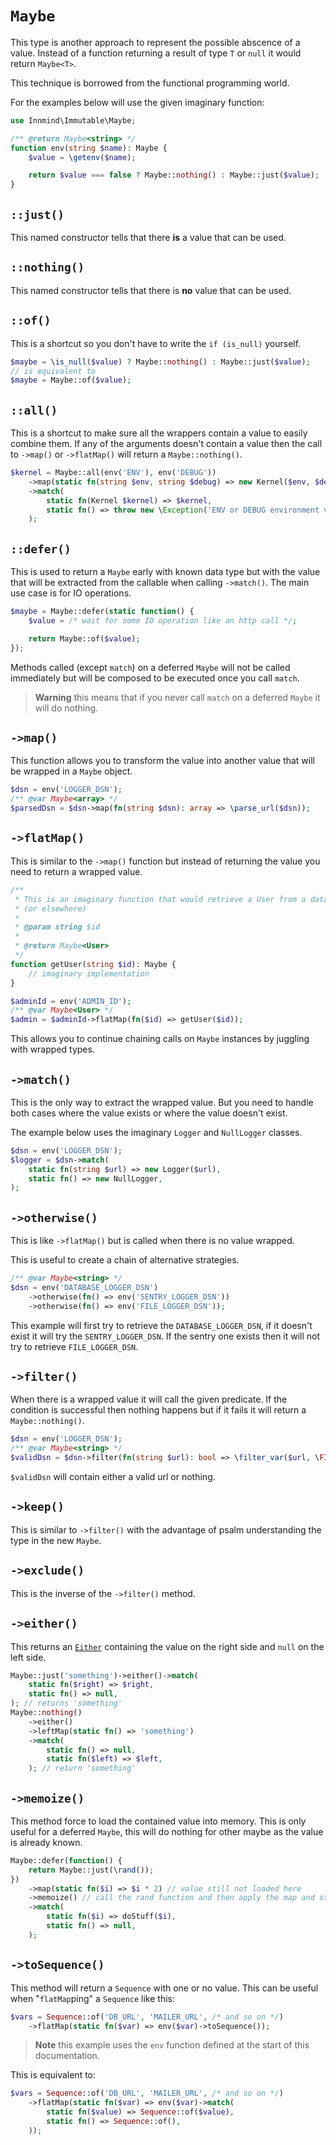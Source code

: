 # `Maybe`

This type is another approach to represent the possible abscence of a value. Instead of a function returning a result of type `T` or `null` it would return `Maybe<T>`.

This technique is borrowed from the functional programming world.

For the examples below will use the given imaginary function:

```php
use Innmind\Immutable\Maybe;

/** @return Maybe<string> */
function env(string $name): Maybe {
    $value = \getenv($name);

    return $value === false ? Maybe::nothing() : Maybe::just($value);
}
```

## `::just()`

This named constructor tells that there **is** a value that can be used.

## `::nothing()`

This named constructor tells that there is **no** value that can be used.

## `::of()`

This is a shortcut so you don't have to write the `if (is_null)` yourself.

```php
$maybe = \is_null($value) ? Maybe::nothing() : Maybe::just($value);
// is equivalent to
$maybe = Maybe::of($value);
```

## `::all()`

This is a shortcut to make sure all the wrappers contain a value to easily combine them. If any of the arguments doesn't contain a value then the call to `->map()` or `->flatMap()` will return a `Maybe::nothing()`.

```php
$kernel = Maybe::all(env('ENV'), env('DEBUG'))
    ->map(static fn(string $env, string $debug) => new Kernel($env, $debug))
    ->match(
        static fn(Kernel $kernel) => $kernel,
        static fn() => throw new \Exception('ENV or DEBUG environment variable is missing (or both)'),
    );
```

## `::defer()`

This is used to return a `Maybe` early with known data type but with the value that will be extracted from the callable when calling `->match()`. The main use case is for IO operations.

```php
$maybe = Maybe::defer(static function() {
    $value = /* wait for some IO operation like an http call */;

    return Maybe::of($value);
});
```

Methods called (except `match`) on a deferred `Maybe` will not be called immediately but will be composed to be executed once you call `match`.

> **Warning** this means that if you never call `match` on a deferred `Maybe` it will do nothing.

## `->map()`

This function allows you to transform the value into another value that will be wrapped in a `Maybe` object.

```php
$dsn = env('LOGGER_DSN');
/** @var Maybe<array> */
$parsedDsn = $dsn->map(fn(string $dsn): array => \parse_url($dsn));
```

## `->flatMap()`

This is similar to the `->map()` function but instead of returning the value you need to return a wrapped value.

```php
/**
 * This is an imaginary function that would retrieve a User from a database
 * (or elsewhere)
 *
 * @param string $id
 *
 * @return Maybe<User>
 */
function getUser(string $id): Maybe {
    // imaginary implementation
}

$adminId = env('ADMIN_ID');
/** @var Maybe<User> */
$admin = $adminId->flatMap(fn($id) => getUser($id));
```

This allows you to continue chaining calls on `Maybe` instances by juggling with wrapped types.

## `->match()`

This is the only way to extract the wrapped value. But you need to handle both cases where the value exists or where the value doesn't exist.

The example below uses the imaginary `Logger` and `NullLogger` classes.

```php
$dsn = env('LOGGER_DSN');
$logger = $dsn->match(
    static fn(string $url) => new Logger($url),
    static fn() => new NullLogger,
);
```

## `->otherwise()`

This is like `->flatMap()` but is called when there is no value wrapped.

This is useful to create a chain of alternative strategies.

```php
/** @var Maybe<string> */
$dsn = env('DATABASE_LOGGER_DSN')
    ->otherwise(fn() => env('SENTRY_LOGGER_DSN'))
    ->otherwise(fn() => env('FILE_LOGGER_DSN'));
```

This example will first try to retrieve the `DATABASE_LOGGER_DSN`, if it doesn't exist it will try the `SENTRY_LOGGER_DSN`. If the sentry one exists then it will not try to retrieve `FILE_LOGGER_DSN`.

## `->filter()`

When there is a wrapped value it will call the given predicate. If the condition is successful then nothing happens but if it fails it will return a `Maybe::nothing()`.

```php
$dsn = env('LOGGER_DSN');
/** @var Maybe<string> */
$validDsn = $dsn->filter(fn(string $url): bool => \filter_var($url, \FILTER_VALIDATE_URL));
```

`$validDsn` will contain either a valid url or nothing.

## `->keep()`

This is similar to `->filter()` with the advantage of psalm understanding the type in the new `Maybe`.

## `->exclude()`

This is the inverse of the `->filter()` method.

## `->either()`

This returns an [`Either`](EITHER.md) containing the value on the right side and `null` on the left side.

```php
Maybe::just('something')->either()->match(
    static fn($right) => $right,
    static fn() => null,
); // returns 'something'
Maybe::nothing()
    ->either()
    ->leftMap(static fn() => 'something')
    ->match(
        static fn() => null,
        static fn($left) => $left,
    ); // return 'something'
```

## `->memoize()`

This method force to load the contained value into memory. This is only useful for a deferred `Maybe`, this will do nothing for other maybe as the value is already known.

```php
Maybe::defer(function() {
    return Maybe::just(\rand());
})
    ->map(static fn($i) => $i * 2) // value still not loaded here
    ->memoize() // call the rand function and then apply the map and store it in memory
    ->match(
        static fn($i) => doStuff($i),
        static fn() => null,
    );
```

## `->toSequence()`

This method will return a `Sequence` with one or no value. This can be useful when "`flatMap`ping" a `Sequence` like this:

```php
$vars = Sequence::of('DB_URL', 'MAILER_URL', /* and so on */)
    ->flatMap(static fn($var) => env($var)->toSequence());
```

> **Note** this example uses the `env` function defined at the start of this documentation.

This is equivalent to:

```php
$vars = Sequence::of('DB_URL', 'MAILER_URL', /* and so on */)
    ->flatMap(static fn($var) => env($var)->match(
        static fn($value) => Sequence::of($value),
        static fn() => Sequence::of(),
    ));
```
